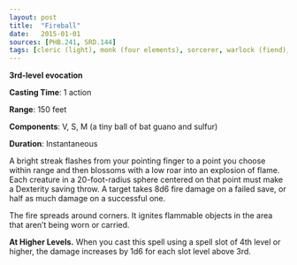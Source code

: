 ```yaml
---
layout: post
title:  "Fireball"
date:   2015-01-01
sources: [PHB.241, SRD.144]
tags: [cleric (light), monk (four elements), sorcerer, warlock (fiend), wizard, level3, evocation]
---
```


**3rd-level evocation**

**Casting Time**: 1 action

**Range**: 150 feet

**Components**: V, S, M (a tiny ball of bat guano and sulfur)

**Duration**: Instantaneous

A bright streak flashes from your pointing finger to a point you choose within range and then blossoms with a low roar into an explosion of flame. Each creature in a 20-foot-radius sphere centered on that point must make a Dexterity saving throw. A target takes 8d6 fire damage on a failed save, or half as much damage on a successful one.

The fire spreads around corners. It ignites flammable objects in the area that aren’t being worn or carried.

**At Higher Levels.** When you cast this spell using a spell slot of 4th level or higher, the damage increases by 1d6 for each slot level above 3rd.
